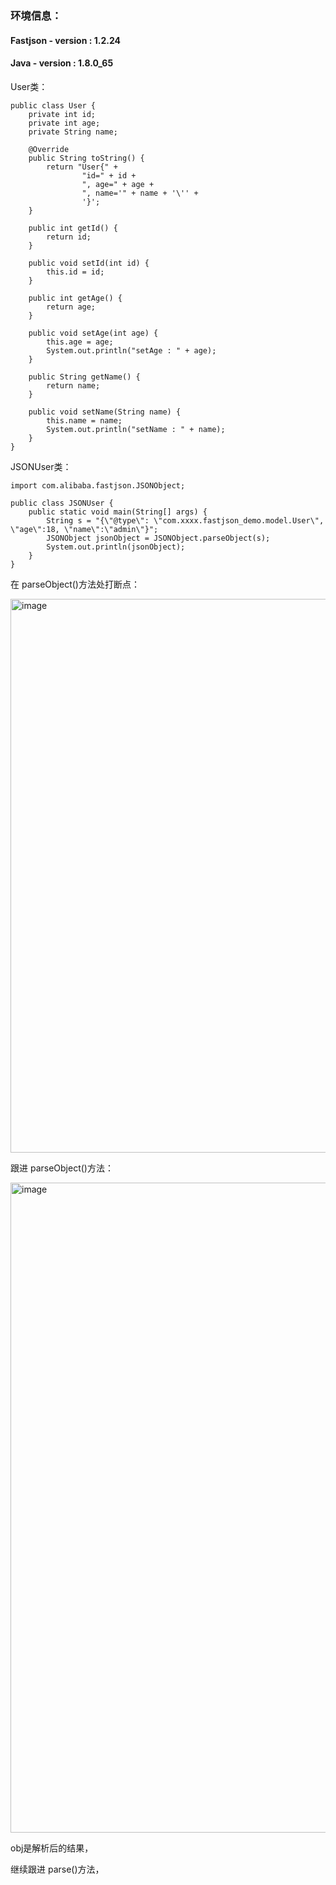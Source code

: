 ### 环境信息：
#### Fastjson - version : 1.2.24
#### Java - version : 1.8.0_65

User类：

```
public class User {
    private int id;
    private int age;
    private String name;

    @Override
    public String toString() {
        return "User{" +
                "id=" + id +
                ", age=" + age +
                ", name='" + name + '\'' +
                '}';
    }

    public int getId() {
        return id;
    }

    public void setId(int id) {
        this.id = id;
    }

    public int getAge() {
        return age;
    }

    public void setAge(int age) {
        this.age = age;
        System.out.println("setAge : " + age);
    }

    public String getName() {
        return name;
    }

    public void setName(String name) {
        this.name = name;
        System.out.println("setName : " + name);
    }
}
```

JSONUser类：

```
import com.alibaba.fastjson.JSONObject;

public class JSONUser {
    public static void main(String[] args) {
        String s = "{\"@type\": \"com.xxxx.fastjson_demo.model.User\", \"age\":18, \"name\":\"admin\"}";
        JSONObject jsonObject = JSONObject.parseObject(s);
        System.out.println(jsonObject);
    }
}
```

在 parseObject()方法处打断点：

<img width="886" alt="image" src="https://github.com/user-attachments/assets/e4b654ae-84b2-4492-8853-ec9f1380c372" />

跟进 parseObject()方法：

<img width="1040" alt="image" src="https://github.com/user-attachments/assets/00697679-34c7-4b24-a2b6-24aca49ee102" />

obj是解析后的结果，

继续跟进 parse()方法，
